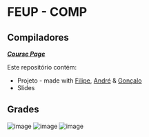 # FEUP - COMP

## Compiladores


[***Course Page***](https://sigarra.up.pt/feup/pt/ucurr_geral.ficha_uc_view?pv_ocorrencia_id=459486)

Este repositório contém:
- Projeto - made with [Filipe](https://github.com/filiperecharte), [André](https://github.com/andrenasx) & [Gonçalo](https://github.com/skdGT)
- Slides

## Grades

![image](https://user-images.githubusercontent.com/54408098/122963644-6217d080-d37e-11eb-9c5b-912559f6b9e7.png)
![image](https://user-images.githubusercontent.com/54408098/122963686-6b08a200-d37e-11eb-8c04-d1ec54dcd684.png)
![image](https://user-images.githubusercontent.com/54408098/122963700-6f34bf80-d37e-11eb-8e13-aed3e44b9b37.png)

